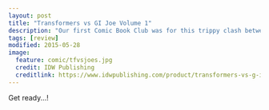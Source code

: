 ```yaml
---
layout: post
title: "Transformers vs GI Joe Volume 1"
description: "Our first Comic Book Club was for this trippy clash between 80s toy brands."
tags: [review]
modified: 2015-05-28
image:
  feature: comic/tfvsjoes.jpg
  credit: IDW Publishing
  creditlink: https://www.idwpublishing.com/product/transformers-vs-g-i-joe-vol-1/
---
```


Get ready...!